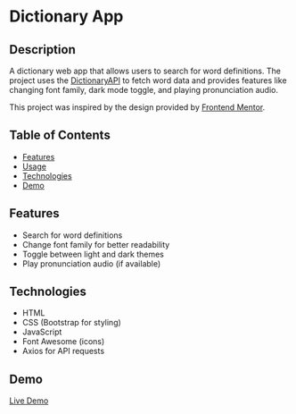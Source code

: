 # Dictionary App

## Description

A dictionary web app that allows users to search for word definitions. The project uses the [DictionaryAPI](https://dictionaryapi.dev/) to fetch word data and provides features like changing font family, dark mode toggle, and playing pronunciation audio.

This project was inspired by the design provided by [Frontend Mentor](https://www.frontendmentor.io/).

## Table of Contents

- [Features](#features)
- [Usage](#usage)
- [Technologies](#technologies)
- [Demo](#demo)

## Features

- Search for word definitions
- Change font family for better readability
- Toggle between light and dark themes
- Play pronunciation audio (if available)

## Technologies
- HTML
- CSS (Bootstrap for styling)
- JavaScript
- Font Awesome (icons)
- Axios for API requests

## Demo

[Live Demo](https://myapp-dictionary.netlify.app/)

